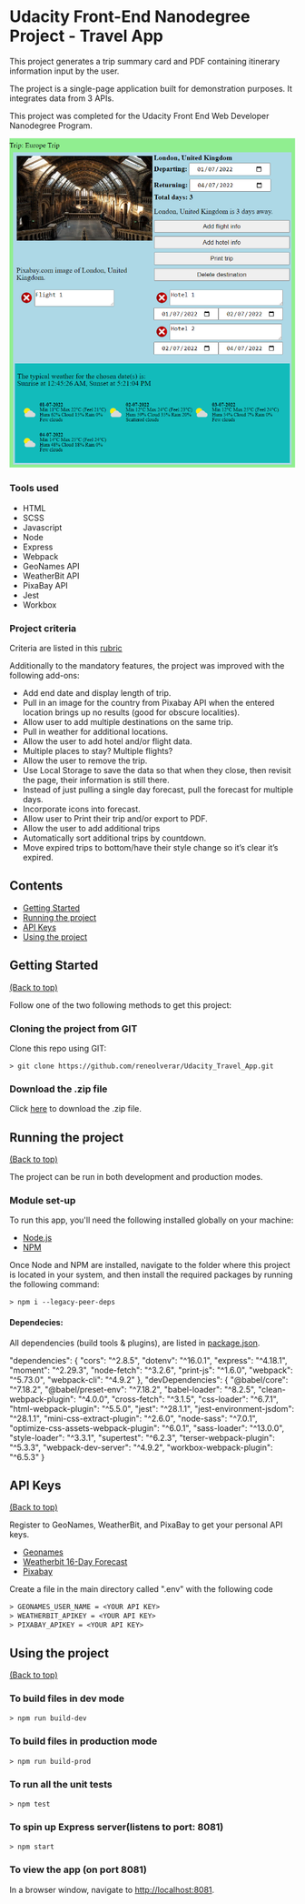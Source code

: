 # Udacity Front-End Nanodegree Project - Travel App

This project generates a trip summary card and PDF containing itinerary information input by the user.

The project is a single-page application built for demonstration purposes. It integrates data from 3 APIs.

This project was completed for the Udacity Front End Web Developer Nanodegree Program.

![Example of a destination](https://github.com/reneolverar/Udacity_Travel_App/blob/main/src/client/media/images/travel_app_example.png)

### Tools used
* HTML
* SCSS
* Javascript
* Node
* Express
* Webpack
* GeoNames API
* WeatherBit API
* PixaBay API
* Jest
* Workbox

### Project criteria
Criteria are listed in this [rubric](https://review.udacity.com/#!/rubrics/3636/view)

Additionally to the mandatory features, the project was improved with the following add-ons:
* Add end date and display length of trip.
* Pull in an image for the country from Pixabay API when the entered location brings up no results (good for obscure localities).
* Allow user to add multiple destinations on the same trip.
* Pull in weather for additional locations.
* Allow the user to add hotel and/or flight data.
* Multiple places to stay? Multiple flights?
* Allow the user to remove the trip.
* Use Local Storage to save the data so that when they close, then revisit the page, their information is still there.
* Instead of just pulling a single day forecast, pull the forecast for multiple days.
* Incorporate icons into forecast.
* Allow user to Print their trip and/or export to PDF.
* Allow the user to add additional trips
* Automatically sort additional trips by countdown.
* Move expired trips to bottom/have their style change so it’s clear it’s expired.

## Contents

- [Getting Started](#getting-started)
- [Running the project](#running-the-project)
- [API Keys](#api-keys)
- [Using the project](#using-the-project)

## Getting Started
[(Back to top)](#contents)

Follow one of the two following methods to get this project:

### Cloning the project from GIT
Clone this repo using GIT:

```
> git clone https://github.com/reneolverar/Udacity_Travel_App.git

```

### Download the .zip file
Click [here](https://github.com/reneolverar/Udacity_Travel_App/archive/refs/heads/main.zip) to download the .zip file.

## Running the project
[(Back to top)](#contents)

The project can be run in both development and production modes.

### Module set-up

To run this app, you'll need the following installed globally on your machine:
- [Node.js](https://nodejs.org/en/)
- [NPM](https://nodejs.org/en/)

Once Node and NPM are installed, navigate to the folder where this project is located in your system, and then install the required packages by running the following command:

```
> npm i --legacy-peer-deps

```

#### Dependecies:

All dependencies (build tools & plugins), are listed in [package.json](./package.json).

"dependencies": {
    "cors": "^2.8.5",
    "dotenv": "^16.0.1",
    "express": "^4.18.1",
    "moment": "^2.29.3",
    "node-fetch": "^3.2.6",
    "print-js": "^1.6.0",
    "webpack": "^5.73.0",
    "webpack-cli": "^4.9.2"
  },
  "devDependencies": {
    "@babel/core": "^7.18.2",
    "@babel/preset-env": "^7.18.2",
    "babel-loader": "^8.2.5",
    "clean-webpack-plugin": "^4.0.0",
    "cross-fetch": "^3.1.5",
    "css-loader": "^6.7.1",
    "html-webpack-plugin": "^5.5.0",
    "jest": "^28.1.1",
    "jest-environment-jsdom": "^28.1.1",
    "mini-css-extract-plugin": "^2.6.0",
    "node-sass": "^7.0.1",
    "optimize-css-assets-webpack-plugin": "^6.0.1",
    "sass-loader": "^13.0.0",
    "style-loader": "^3.3.1",
    "supertest": "^6.2.3",
    "terser-webpack-plugin": "^5.3.3",
    "webpack-dev-server": "^4.9.2",
    "workbox-webpack-plugin": "^6.5.3"
  }

## API Keys
[(Back to top)](#contents)

Register to GeoNames, WeatherBit, and PixaBay to get your personal API keys.
- [Geonames](http://www.geonames.org/export/geonames-search.html)
- [Weatherbit 16-Day Forecast](https://www.weatherbit.io/api/weather-forecast-16-day)
- [Pixabay](https://pixabay.com/api/docs/)

Create a file in the main directory called ".env" with the following code

```
> GEONAMES_USER_NAME = <YOUR API KEY>
> WEATHERBIT_APIKEY = <YOUR API KEY>
> PIXABAY_APIKEY = <YOUR API KEY>

```

## Using the project
[(Back to top)](#contents)

### To build files in dev mode
```
> npm run build-dev

```

### To build files in production mode
```
> npm run build-prod

```

### To run all the unit tests
```
> npm test

```

### To spin up Express server(listens to port: 8081)
```
> npm start

```

### To view the app (on port 8081)
In a browser window, navigate to [http://localhost:8081](http://localhost:8081).